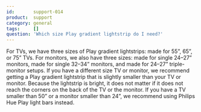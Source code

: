 ```yaml
---
id:       support-014
product:  support
category: general
tags:     []
question: 'Which size Play gradient lightstrip do I need?'
---
```


For TVs, we have three sizes of Play gradient lightstrips: made for 55”, 65”, or 75” TVs. For monitors, we also have three sizes: made for single 24–27” monitors, made for single 32–34” monitors, and made for 24–27” triple-monitor setups. If you have a different size TV or monitor, we recommend getting a Play gradient lightstrip that is slightly smaller than your TV or monitor. Because the lightstrip is bright, it does not matter if it does not reach the corners on the back of the TV or the monitor.
If you have a TV smaller than 50” or a monitor smaller than 24”, we recommend using Philips Hue Play light bars instead.